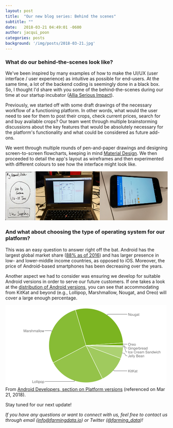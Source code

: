 ```yaml
---
layout: post
title:  "Our new blog series: Behind the scenes"
subtitle: ""
date:   2018-03-21 04:49:01 -0600
author: jacqui_poon
categories: posts
background: '/img/posts/2018-03-21.jpg'
---
```


### What do our behind-the-scenes look like?  

We've been inspired by many examples of how to make the UI/UX (user interface / user experience) as intuitive as possible for end-users. At the same time, a lot of the backend coding is seemingly done in a black box. So, I thought I'd share with you some of the behind-the-scenes during our time at our startup incubator ([Allia Serious Impact](https://seriousimpact.co.uk/)).

Previously, we started off with some draft drawings of the necessary workflow of a functioning platform. In other words, what would the user need to see for them to post their crops, check current prices, search for and buy available crops? Our team went through multiple brainstorming discussions about the key features that would be absolutely necessary for the platform's functionality and what could be considered as future add-ons.  

We went through multiple rounds of pen-and-paper drawings and designing screen-to-screen flowcharts, keeping in mind [Material Design](https://material.io/). We then proceeded to detail the app's layout as wireframes and then experimented with different colours to see how the interface might look like.

![behind-the-scenes](/img/posts/behind-the-scenes.png)

### And what about choosing the type of operating system for our platform?

This was an easy question to answer right off the bat. Android has the largest global market share ([88% as of 2016](https://qz.com/826672/android-goog-just-hit-a-record-88-market-share-of-all-smartphones/)) and has larger presence in low- and lower-middle income countries, as opposed to iOS. Moreover, the price of Android-based smartphones has been decreasing over the years.  

Another aspect we had to consider was ensuring we develop for suitable Android versions in order to serve our future customers. If one takes a look at the [distribution of Android versions](https://developer.android.com/about/dashboards/index.html), you can see that accommodating from KitKat and beyond (e.g., Lollipop, Marshmallow, Nougat, and Oreo) will cover a large enough percentage.

![chart](/img/posts/chart.png)  
From [Android Developers, section on Platform versions](https://developer.android.com/about/dashboards/index.html#Platform) (referenced on Mar 21, 2018).  


Stay tuned for our next update!

*If you have any questions or want to connect with us, feel free to contact us through email (info@farmingdata.io) or Twitter ([@farming_data](https://twitter.com/farming_data))!*
